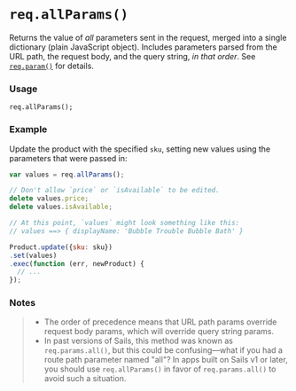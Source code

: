 # `req.allParams()`

Returns the value of _all_ parameters sent in the request, merged into a single dictionary (plain JavaScript object). Includes parameters parsed from the URL path, the request body, and the query string, _in that order_. See [`req.param()`](https://sailsjs.com/documentation/reference/request-req/req-param) for details.

### Usage

```usage
req.allParams();
```


### Example

Update the product with the specified `sku`, setting new values using the parameters that were passed in:

```javascript
var values = req.allParams();

// Don't allow `price` or `isAvailable` to be edited.
delete values.price;
delete values.isAvailable;

// At this point, `values` might look something like this:
// values ==> { displayName: 'Bubble Trouble Bubble Bath' }

Product.update({sku: sku})
.set(values)
.exec(function (err, newProduct) {
  // ...
});
```

### Notes

>+ The order of precedence means that URL path params override request body params, which will override query string params.
>+ In past versions of Sails, this method was known as `req.params.all()`, but this could be confusing&mdash;what if you had a route path parameter named "all"?  In apps built on Sails v1 or later, you should use `req.allParams()` in favor of `req.params.all()` to avoid such a situation.



<docmeta name="displayName" value="req.allParams()">
<docmeta name="pageType" value="method">

